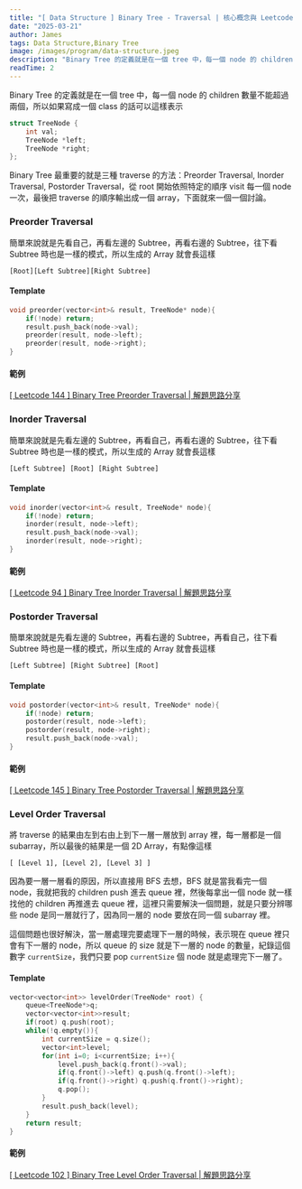 ```yaml
---
title: "[ Data Structure ] Binary Tree - Traversal | 核心概念與 Leetcode 題型解析"
date: "2025-03-21"
author: James
tags: Data Structure,Binary Tree
image: /images/program/data-structure.jpeg
description: "Binary Tree 的定義就是在一個 tree 中，每一個 node 的 children 數量不能超過兩個，所以如果寫成一個 class 的話可以這樣表示"
readTime: 2
---
```


Binary Tree 的定義就是在一個 tree 中，每一個 node 的 children 數量不能超過兩個，所以如果寫成一個 class 的話可以這樣表示

```cpp
struct TreeNode {
    int val;
    TreeNode *left;
    TreeNode *right;
};
```

Binary Tree 最重要的就是三種 traverse 的方法：Preorder Traversal, Inorder Traversal, Postorder Traversal，從 root 開始依照特定的順序 visit 每一個 node 一次，最後把 traverse 的順序輸出成一個 array，下面就來一個一個討論。

### **Preorder Traversal**

簡單來說就是先看自己，再看左邊的 Subtree，再看右邊的 Subtree，往下看 Subtree 時也是一樣的模式，所以生成的 Array 就會長這樣

```
[Root][Left Subtree][Right Subtree]
```

#### **Template**

```cpp
void preorder(vector<int>& result, TreeNode* node){
    if(!node) return;
    result.push_back(node->val);
    preorder(result, node->left);
    preorder(result, node->right);
}
```

#### **範例**

[[ Leetcode 144 ] Binary Tree Preorder Traversal | 解題思路分享](https://jamesblogger.com/leetcode/articles/leetcode-144/)

### **Inorder Traversal**

簡單來說就是先看左邊的 Subtree，再看自己，再看右邊的 Subtree，往下看 Subtree 時也是一樣的模式，所以生成的 Array 就會長這樣

```
[Left Subtree] [Root] [Right Subtree]
```

#### **Template**

```cpp
void inorder(vector<int>& result, TreeNode* node){
    if(!node) return;
    inorder(result, node->left);
    result.push_back(node->val);
    inorder(result, node->right);
}
```

#### **範例**

[[ Leetcode 94 ] Binary Tree Inorder Traversal | 解題思路分享](https://jamesblogger.com/leetcode/articles/leetcode-94/)

### **Postorder Traversal**

簡單來說就是先看左邊的 Subtree，再看右邊的 Subtree，再看自己，往下看 Subtree 時也是一樣的模式，所以生成的 Array 就會長這樣

```
[Left Subtree] [Right Subtree] [Root]
```

#### **Template**

```cpp
void postorder(vector<int>& result, TreeNode* node){
    if(!node) return;
    postorder(result, node->left);
    postorder(result, node->right);
    result.push_back(node->val);
}
```

#### **範例**

[[ Leetcode 145 ] Binary Tree Postorder Traversal | 解題思路分享](https://jamesblogger.com/leetcode/articles/leetcode-145/)

### **Level Order Traversal**

將 traverse 的結果由左到右由上到下一層一層放到 array 裡，每一層都是一個 subarray，所以最後的結果是一個 2D Array，有點像這樣

```
[ [Level 1], [Level 2], [Level 3] ]
```

因為要一層一層看的原因，所以直接用 BFS 去想，BFS 就是當我看完一個 node，我就把我的 children push 進去 queue 裡，然後每拿出一個 node 就一樣找他的 children 再推進去 queue 裡，這裡只需要解決一個問題，就是只要分辨哪些 node 是同一層就行了，因為同一層的 node 要放在同一個 subarray 裡。

這個問題也很好解決，當一層處理完要處理下一層的時候，表示現在 queue 裡只會有下一層的 node，所以 queue 的 size 就是下一層的 node 的數量，紀錄這個數字 `currentSize`，我們只要 pop `currentSize` 個 node 就是處理完下一層了。

#### **Template**

```cpp
vector<vector<int>> levelOrder(TreeNode* root) {
    queue<TreeNode*>q;
    vector<vector<int>>result;
    if(root) q.push(root);
    while(!q.empty()){
        int currentSize = q.size();
        vector<int>level;
        for(int i=0; i<currentSize; i++){
            level.push_back(q.front()->val);
            if(q.front()->left) q.push(q.front()->left);
            if(q.front()->right) q.push(q.front()->right);
            q.pop();
        }
        result.push_back(level);
    }
    return result;
}
```

#### **範例**

[[ Leetcode 102 ] Binary Tree Level Order Traversal | 解題思路分享](https://jamesblogger.com/leetcode/articles/leetcode-102/)